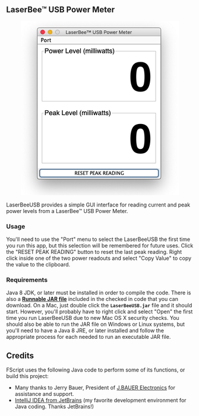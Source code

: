 ## LaserBee™ USB Power Meter

<p align="center"><img src="https://github.com/wholder/LaserBeeUSB/blob/master/images/LaserBeeUSB%20Screenshot.png"></p>

LaserBeeUSB provides a simple GUI interface for reading current and peak power levels from a LaserBee™ USB Power Meter.

### Usage

You'll need to use the "Port" menu to select the LaserBeeUSB the first time you run this app, but this selection will be remembered for future uses.  Click the "RESET PEAK READING" button to reset the last peak reading.  Right click inside one of the two power readouts and select "Copy Value" to copy the value to the clipboard.

### Requirements
Java 8 JDK, or later must be installed in order to compile the code.  There is also a [**Runnable JAR file**](https://github.com/wholder/LaserBeeUSB/blob/master/out/artifacts/LaserBeeUSB_jar) included in the checked in code that you can download.   On a Mac, just double click the **`LaserBeeUSB.jar`** file and it should start.  However, you'll probably have to right click and select "Open" the  first time you run LaserBeeUSB due to new Mac OS X security checks.  You should also be able to run the JAR file on Windows or Linux systems, but you'll need to have a Java 8 JRE, or later installed and follow the appropriate process for each needed to run an executable JAR file.

## Credits
FScript uses the following Java code to perform some of its functions, or build this project:
-  Many thanks to Jerry Bauer, President of [J.BAUER Electronics](https://www.laserbeelpm.com) for assistance and support.
- [IntelliJ IDEA from JetBrains](https://www.jetbrains.com/idea/) (my favorite development environment for Java coding. Thanks JetBrains!)
